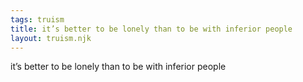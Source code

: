 ```yaml
---
tags: truism
title: it’s better to be lonely than to be with inferior people
layout: truism.njk
---
```


it’s better to be lonely than to be with inferior people
